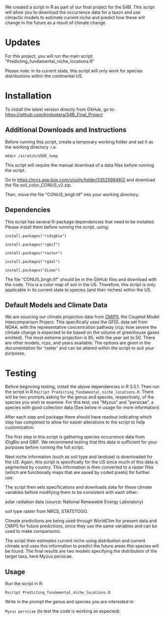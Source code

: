 We created a script in R as part of our final project for the S4B.
This script will allow you to download the occurrence data for a taxon
and use climactic models to estimate current niche and predict how these will change in the future as a result of climate change. 

# Updates
For this project, you will run the main script: "Predicting_fundamental_niche_locations.R"


Please note: in its current state, this script will only work for species distributions within the continental US.

# Installation

To install the latest version directly from GitHub, go to:
<https://github.com/birdoptera/S4B_Final_Project>

## Additional Downloads and Instructions

Before running this script, create a temporary working folder and set it as the working directory .i.e. 

`mkdir /scratch/USER_temp` 

This script will require the manual download of a data files before running the script.

Go to <https://nrcs.app.box.com/v/soils/folder/53525984812> and download the file soil_color_CONUS_v2.zip. 

Then, move the file "CONUS_brigh.tif" into your working directory.


## Dependencies
This script has several R-package dependencies that need to be installed. Please install them before running the script, using:

```
install.packages("ridigbio")

install.packages("rgbif")

install.packages("raster")

install.packages("rgdal")

install.packages("dismo")
```


The file "CONUS_brigh.tif" should be in the GitHub files and download with the code. This is a color map of soil in the US. 
Therefore, this script is only applicable in its current state to species (and their niches) within the US.

## Default Models and Climate Data

We are sourcing our climate projection data from [CMIP5](https://cmip.llnl.gov/cmip5/), the Coupled Model Intercomparison Project.
This specifically uses the GFDL data set from NOAA, with the representative concentration pathway (rcp; how
severe the climate change is expected to be based on the volume of greenhouse gases emitted).
The most extreme projection is 85, with the year set to 50. There are other models, rcps, and years available.
The options are given in the documentation for 'raster' and can be altered within the script to suit your purposes.


# Testing

Before beginning testing, install the above dependencies in R 3.5.1. Then run the script in R `Rscript Predicting_fundamental_niche_locations.R`. There will be two prompts asking for the genus and species, respectively, of the species you wish to examine. For this test, use "Myzus" and "persicae", a species with good collection data.(See below in usage for more information)

After each step and package there should have readout indicating which step has completed to allow for easier alterations to the script to help customization.

The first step in this script is gathering species occurrence data from iDigBio and GBIF. We recommend testing that this data is sufficient for your purposes before running the full script.

Next niche information (such as soil type and landuse) is downloaded for the US. Again, this script is specifically for the US since much of this data is segmented by country. This information is then converted to a raster files (which are functionally maps that are saved by coded pixels) for further use.

The script then sets specifications and downloads data for these climate variables before modifying them to be consistent with each other:

solar radiation data (source: National Renewable Energy Laboratory)

soil type raster from NRCS, STATSTOGO.

Climate predictions are being used through WorldClim for present data and CMIP5 for future predictions, since they use the same variables and can be used to make comparisons.

The script then estimates current niche using distribution and current climate and uses this information to predict the future areas this species will be found. The final results are two models specifying the distribution of the target taxa, here Myzus persicae.

## Usage

Run the script in R:

`Rscript Predicting_fundamental_niche_locations.R`

Write in the prompt the genus and species you are interested in:

`Myzus persicae` (to test the code is working as expected).


